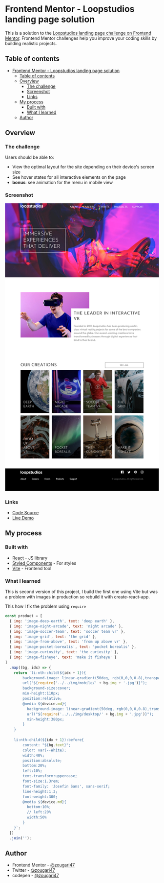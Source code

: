 # Frontend Mentor - Loopstudios landing page solution

This is a solution to the [Loopstudios landing page challenge on Frontend Mentor](https://www.frontendmentor.io/challenges/loopstudios-landing-page-N88J5Onjw). Frontend Mentor challenges help you improve your coding skills by building realistic projects.

## Table of contents

- [Frontend Mentor - Loopstudios landing page solution](#frontend-mentor---loopstudios-landing-page-solution)
  - [Table of contents](#table-of-contents)
  - [Overview](#overview)
    - [The challenge](#the-challenge)
    - [Screenshot](#screenshot)
    - [Links](#links)
  - [My process](#my-process)
    - [Built with](#built-with)
    - [What I learned](#what-i-learned)
  - [Author](#author)

## Overview

### The challenge

Users should be able to:

- View the optimal layout for the site depending on their device's screen size
- See hover states for all interactive elements on the page
- **bonus**: see animation for the menu in mobile view

### Screenshot

![](/src/img/loopstudio.png)

### Links

- [Code Source](https://your-solution-url.com)
- [Live Demo](https://your-live-site-url.com)

## My process

### Built with

- [React](https://reactjs.org/) - JS library
- [Styled Components](https://styled-components.com/) - For styles
- [Vite](https://vitejs.dev/) - Frontend tool

### What I learned

This is second version of this project, I build the first one using Vite but was a problem with images in production so rebuild it with create-react-app.

This how I fix the problem using `require`

```javascript
const product = [
  { img: 'image-deep-earth', text: 'deep earth' },
  { img: 'image-night-arcade', text: 'night arcade' },
  { img: 'image-soccer-team', text: 'soccer team vr' },
  { img: 'image-grid', text: 'the grid' },
  { img: 'image-from-above', text: 'from up above vr' },
  { img: 'image-pocket-borealis', text: 'pocket borealis' },
  { img: 'image-curiosity', text: 'the curiosity' },
  { img: 'image-fisheye', text: 'make it fisheye' }
]
  .map((bg, idx) => {
    return `li:nth-child(${idx + 1}){
        background-image: linear-gradient(50deg, rgb(0,0,0,0.8),transparent), 
        url("${require('../../img/mobile/' + bg.img + '.jpg')}");
        background-size:cover;
        min-height:110px;
        position:relative;
        @media ${device.md}{
          background-image: linear-gradient(50deg, rgb(0,0,0,0.8),transparent), 
          url("${require('../../img/desktop/' + bg.img + '.jpg')}");
          min-height:380px;
        }
    }
    
    li:nth-child(${idx + 1}):before{
        content: "${bg.text}";
        color: var(--White);
        width:40%;
        position:absolute;
        bottom:20%;
        left:10%;
        text-transform:uppercase;
        font-size:1.3rem;
        font-family: 'Josefin Sans', sans-serif;
        line-height:1.3;
        font-weight:300;
        @media ${device.md}{
          bottom:10%;
          // left:20%
          width:50%
        }
    }`;
  })
  .join('');
```

## Author

- Frontend Mentor - [@zougari47](https://www.frontendmentor.io/profile/zougari47)
- Twitter - [@zougari47](https://www.twitter.com/zougari47)
- codepen - [@zougari47](https://codepen.io/zougari47)
